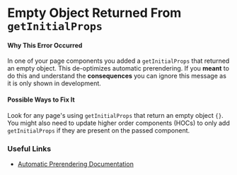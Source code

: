 # Empty Object Returned From `getInitialProps`

#### Why This Error Occurred

In one of your page components you added a `getInitialProps` that returned an empty object. This de-optimizes automatic prerendering. If you **meant** to do this and understand the **consequences** you can ignore this message as it is only shown in development.

#### Possible Ways to Fix It

Look for any page's using `getInitialProps` that return an empty object `{}`. You might also need to update higher order components (HOCs) to only add `getInitialProps` if they are present on the passed component.

### Useful Links

- [Automatic Prerendering Documentation](https://nextjs.org/docs/#automatic-prerendering)
